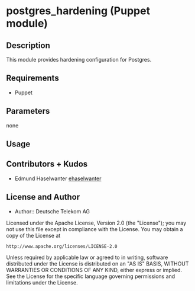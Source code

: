 # postgres_hardening (Puppet module)

## Description

This module provides hardening configuration for Postgres.

## Requirements

* Puppet


## Parameters

none

## Usage


## Contributors + Kudos

* Edmund Haselwanter [ehaselwanter](https://github.com/ehaselwanter)

## License and Author

* Author:: Deutsche Telekom AG

Licensed under the Apache License, Version 2.0 (the "License");
you may not use this file except in compliance with the License.
You may obtain a copy of the License at

    http://www.apache.org/licenses/LICENSE-2.0

Unless required by applicable law or agreed to in writing, software
distributed under the License is distributed on an "AS IS" BASIS,
WITHOUT WARRANTIES OR CONDITIONS OF ANY KIND, either express or implied.
See the License for the specific language governing permissions and
limitations under the License.
